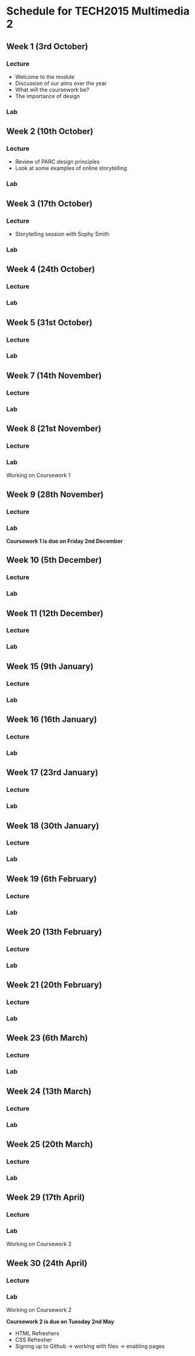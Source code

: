 # Schedule for TECH2015 Multimedia 2

## Week 1 (3rd October)

### Lecture
- Welcome to the module
- Discussion of our aims over the year
- What will the coursework be?
- The importance of design

### Lab

## Week 2 (10th October)

### Lecture
- Review of PARC design principles
- Look at some examples of online storytelling

### Lab

## Week 3 (17th October)

### Lecture
- Storytelling session with Sophy Smith

### Lab

## Week 4 (24th October)

### Lecture

### Lab

## Week 5 (31st October)

### Lecture

### Lab

## Week 7 (14th November)

### Lecture

### Lab

## Week 8 (21st November)

### Lecture

### Lab  
Working on Coursework 1

## Week 9 (28th November)

### Lecture

### Lab

**Coursework 1 is due on Friday 2nd December**

## Week 10 (5th December)

### Lecture

### Lab

## Week 11 (12th December)

### Lecture

### Lab

## Week 15 (9th January)

### Lecture

### Lab

## Week 16 (16th January)

### Lecture

### Lab

## Week 17 (23rd January)

### Lecture

### Lab

## Week 18 (30th January)

### Lecture

### Lab

## Week 19 (6th February)

### Lecture

### Lab

## Week 20 (13th February)

### Lecture

### Lab

## Week 21 (20th February)

### Lecture

### Lab

## Week 23 (6th March)

### Lecture

### Lab

## Week 24 (13th March)

### Lecture

### Lab

## Week 25 (20th March)

### Lecture

### Lab

## Week 29 (17th April)

### Lecture

### Lab
Working on Coursework 2

## Week 30 (24th April)

### Lecture

### Lab
Working on Coursework 2

**Coursework 2 is due on Tuesday 2nd May**


- HTML Refreshers
- CSS Refresher
- Signing up to Github -> working with files -> enabling pages


<!--
## Week 2 (12th October)

- Media Queries

### Task

Exercises in responsive design - changing layout based on screen size.

## Week 3 (19th October)

- Media Queries

### Task

Exercises in responsive design - changing content based on screen size.

## Week 4 (26th October)

- Online Prototyping Primer

## Task

Setting up a simple prototype on Invision

## Week 5 (2nd November)

- Beginning JavaScript

## Task

Simple JS Maths game

## Week 7 (16th November)

- More JavaScript, Arrays, Loops, and Objects

## Task

Js Maths game v3.0

## Week 15

JavaScript Catchup

## Week 16

CSS Custom Properties

## Week 17

UI Animation with Greensock

## Week 18

SVG Animation

## Week 19

## Week 20

## Week 21
-->